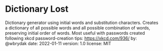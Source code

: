 # Dictionary Lost

Dictionary generator using initial words and substitution characters. Creates a dictionary of all possible words and all possible combination of words, preserving initial order of words.
Most useful with passwords created following xkcd password-creation tips: https://xkcd.com/936/
by: @wbrydak
date: 2022-01-11
version: 1.0
license: MIT
